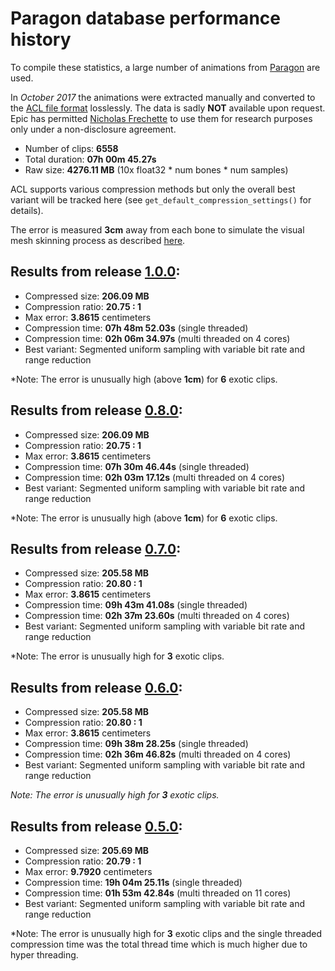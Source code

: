 # Paragon database performance history

To compile these statistics, a large number of animations from [Paragon](https://www.epicgames.com/paragon) are used.

In *October 2017* the animations were extracted manually and converted to the [ACL file format](the_acl_file_format.md) losslessly. The data is sadly **NOT** available upon request.
Epic has permitted [Nicholas Frechette](https://github.com/nfrechette) to use them for research purposes only under a non-disclosure agreement.

*  Number of clips: **6558**
*  Total duration: **07h 00m 45.27s**
*  Raw size: **4276.11 MB** (10x float32 * num bones * num samples)

ACL supports various compression methods but only the overall best variant will be tracked here (see `get_default_compression_settings()` for details).

The error is measured **3cm** away from each bone to simulate the visual mesh skinning process as described [here](error_metrics.md).

## Results from release [1.0.0](https://github.com/nfrechette/acl/releases/tag/v1.0.0):

*  Compressed size: **206.09 MB**
*  Compression ratio: **20.75 : 1**
*  Max error: **3.8615** centimeters
*  Compression time: **07h 48m 52.03s** (single threaded)
*  Compression time: **02h 06m 34.97s** (multi threaded on 4 cores)
*  Best variant: Segmented uniform sampling with variable bit rate and range reduction

*Note: The error is unusually high (above **1cm**) for **6** exotic clips.

## Results from release [0.8.0](https://github.com/nfrechette/acl/releases/tag/v0.8.0):

*  Compressed size: **206.09 MB**
*  Compression ratio: **20.75 : 1**
*  Max error: **3.8615** centimeters
*  Compression time: **07h 30m 46.44s** (single threaded)
*  Compression time: **02h 03m 17.12s** (multi threaded on 4 cores)
*  Best variant: Segmented uniform sampling with variable bit rate and range reduction

*Note: The error is unusually high (above **1cm**) for **6** exotic clips.

## Results from release [0.7.0](https://github.com/nfrechette/acl/releases/tag/v0.7.0):

*  Compressed size: **205.58 MB**
*  Compression ratio: **20.80 : 1**
*  Max error: **3.8615** centimeters
*  Compression time: **09h 43m 41.08s** (single threaded)
*  Compression time: **02h 37m 23.60s** (multi threaded on 4 cores)
*  Best variant: Segmented uniform sampling with variable bit rate and range reduction

*Note: The error is unusually high for **3** exotic clips.

## Results from release [0.6.0](https://github.com/nfrechette/acl/releases/tag/v0.6.0):

*  Compressed size: **205.58 MB**
*  Compression ratio: **20.80 : 1**
*  Max error: **3.8615** centimeters
*  Compression time: **09h 38m 28.25s** (single threaded)
*  Compression time: **02h 36m 46.82s** (multi threaded on 4 cores)
*  Best variant: Segmented uniform sampling with variable bit rate and range reduction

*Note: The error is unusually high for **3** exotic clips.*

## Results from release [0.5.0](https://github.com/nfrechette/acl/releases/tag/v0.5.0):

*  Compressed size: **205.69 MB**
*  Compression ratio: **20.79 : 1**
*  Max error: **9.7920** centimeters
*  Compression time: **19h 04m 25.11s** (single threaded)
*  Compression time: **01h 53m 42.84s** (multi threaded on 11 cores)
*  Best variant: Segmented uniform sampling with variable bit rate and range reduction

*Note: The error is unusually high for **3** exotic clips and the single threaded compression time was the total thread time which is much higher due to hyper threading.
